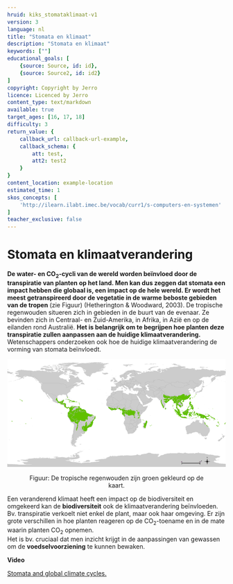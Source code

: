 ```yaml
---
hruid: kiks_stomataklimaat-v1
version: 3
language: nl
title: "Stomata en klimaat"
description: "Stomata en klimaat"
keywords: [""]
educational_goals: [
    {source: Source, id: id}, 
    {source: Source2, id: id2}
]
copyright: Copyright by Jerro
licence: Licenced by Jerro
content_type: text/markdown
available: true
target_ages: [16, 17, 18]
difficulty: 3
return_value: {
    callback_url: callback-url-example,
    callback_schema: {
        att: test,
        att2: test2
    }
}
content_location: example-location
estimated_time: 1
skos_concepts: [
    'http://ilearn.ilabt.imec.be/vocab/curr1/s-computers-en-systemen'
]
teacher_exclusive: false
---
```


# Stomata en klimaatverandering 

**De water- en CO<sub>2</sub>-cycli van de wereld worden beïnvloed door de transpiratie van planten op het land. Men kan dus zeggen dat stomata een impact hebben die globaal is, een impact op de hele wereld. Er wordt het meest getranspireerd door de vegetatie in de warme beboste gebieden van de tropen** (zie Figuur) (Hetherington & Woodward, 2003). De tropische regenwouden situeren zich in gebieden in de buurt van de evenaar. Ze bevinden zich in Centraal- en Zuid-Amerika, in Afrika, in Azië en op de eilanden rond Australië. **Het is belangrijk om te begrijpen hoe planten deze transpiratie zullen aanpassen aan de huidige klimaatverandering.** Wetenschappers onderzoeken ook hoe de huidige klimaatverandering de vorming van stomata beïnvloedt. 

![](embed/tropical_wet_forests.png "Regenwouden") 
<figure>
    <figcaption align = "center">Figuur: De tropische regenwouden zijn groen gekleurd op de kaart.</em></figcaption>
</figure> 

Een veranderend klimaat heeft een impact op de biodiversiteit en omgekeerd kan de **biodiversiteit** ook de klimaatverandering beïnvloeden. Bv. transpiratie verkoelt niet enkel de plant, maar ook haar omgeving. Er zijn grote verschillen in hoe planten reageren op de CO<sub>2</sub>-toename en in de mate waarin planten CO<sub>2</sub> opnemen.<br>
Het is bv. cruciaal dat men inzicht krijgt in de aanpassingen van gewassen om de **voedselvoorziening** te kunnen bewaken. 

<div class="alert alert-box alert-success">
<strong>Video</strong><br>

[Stomata and global climate cycles.](https://youtu.be/eD2J3PBoERI "Bergmann, 2015")
</div>
